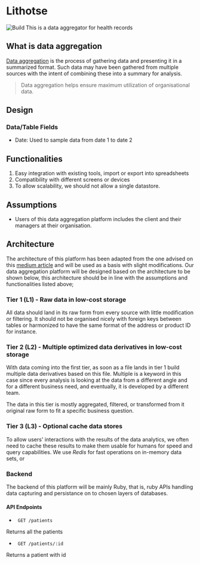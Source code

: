 # Lithotse

![Build](https://github.com/thatosmk/lithotse/workflows/Build/badge.svg)
This is a data aggregator for health records

## What is data aggregation

[Data aggregation](https://www.import.io/post/what-is-data-aggregation-industry-examples/) is the process of gathering 
data and presenting it in a summarized format. Such data may have been gathered from multiple sources with the intent of
combining these into a summary for analysis.

> Data aggregation helps ensure maximum utilization of organisational data.

## Design

### Data/Table Fields

* Date: Used to sample data from date 1 to date 2

## Functionalities

1. Easy integration with existing tools, import or export into spreadsheets
2. Compatibility with different screens or devices
3. To allow scalability, we should not allow a single datastore.

## Assumptions

* Users of this data aggregation platform includes the client and their managers at their organisation.

## Architecture

The architecture of this platform has been adapted from the one advised on this [medium
article](https://medium.com/@guyernest/building-a-successful-modern-data-analytics-platform-in-the-cloud-4be1946b9cf5)
and will be used as a basis with slight modifications.
Our data aggregation platform will be designed based on the architecture to be shown below, this architecture should be
in line with the assumptions and functionalities listed above;

### Tier 1 (L1) - Raw data in low-cost storage

All data should land in its raw form from every source with little modification or filtering. It should not be organised
nicely with foreign keys between tables or harmonized to have the same format of the address or product ID for instance.

### Tier 2 (L2) - Multiple optimized data derivatives in low-cost storage

With data coming into the first tier, as soon as a file lands in tier 1 build multiple data derivatives based on this file. 
Multiple is a keyword in this case since every analysis is looking at the data from a  different angle and for a
different business need, and eventually, it is developed by a different team.

The data in this tier is mostly aggregated, filtered, or transformed from it original raw form to fit a specific
business question. 

### Tier 3 (L3) - Optional cache data stores

To allow users' interactions with the results of the data analytics, we often need to cache these results to make them
usable for humans for speed and query capabilities. We use *Redis* for fast operations on in-memory data sets, or

### Backend

The backend of this platform will be mainly Ruby, that is, ruby APIs handling data capturing and persistance on to
chosen layers of databases.

#### API Endpoints

- ``` GET /patients```

Returns all the patients

- ``` GET /patients/:id```

Returns a patient with id

